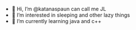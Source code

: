 - 👋 Hi, I’m @katanaspaun can call me JL
- 👀 I’m interested in sleeping and other lazy things
- 🌱 I’m currently learning java and c++

<!---
katanaspaun/katanaspaun is a ✨ special ✨ repository because its `README.md` (this file) appears on your GitHub profile.
You can click the Preview link to take a look at your changes.
--->
